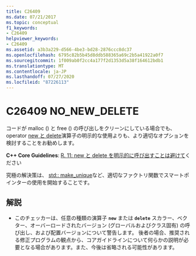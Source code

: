 ```yaml
---
title: C26409
ms.date: 07/21/2017
ms.topic: conceptual
f1_keywords:
- C26409
helpviewer_keywords:
- C26409
ms.assetid: a3b3a229-d566-4be3-bd28-2876ccc8dc37
ms.openlocfilehash: 6795c82b5b45d8ddb588365a69c2b5a41922a0f7
ms.sourcegitcommit: 1f009ab0f2cc4a177f2d1353d5a38f164612bdb1
ms.translationtype: MT
ms.contentlocale: ja-JP
ms.lasthandoff: 07/27/2020
ms.locfileid: "87226113"
---
```

# <a name="c26409-no_new_delete"></a>C26409 NO_NEW_DELETE

コードが malloc () と free () の呼び出しをクリーンにしている場合でも、operator [new と delete](/cpp/cpp/new-and-delete-operators)演算子の明示的な使用よりも、より適切なオプションを検討することをお勧めします。

  **C++ Core Guidelines**: [R. 11: new と delete を明示的に呼び出すことは避けて](https://isocpp.github.io/CppCoreGuidelines/CppCoreGuidelines#r11-avoid-calling-new-and-delete-explicitly)ください

究極の解決策は、 [std:: make_unique](/cpp/standard-library/memory-functions#make_unique)など、適切なファクトリ関数でスマートポインターの使用を開始することです。

## <a name="remarks"></a>解説

- このチェッカーは、任意の種類の演算子 **`new`** または **`delete`** スカラー、ベクター、オーバーロードされたバージョン (グローバルおよびクラス固有) の呼び出し、および配置バージョンについて警告します。 後者の場合、推奨される修正プログラムの観点から、コアガイドラインについて何らかの説明が必要となる場合があります。また、今後は省略される可能性があります。
